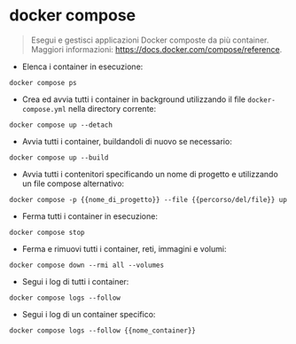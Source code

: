 # docker compose

> Esegui e gestisci applicazioni Docker composte da più container.
> Maggiori informazioni: <https://docs.docker.com/compose/reference>.

- Elenca i container in esecuzione:

`docker compose ps`

- Crea ed avvia tutti i container in background utilizzando il file `docker-compose.yml` nella directory corrente:

`docker compose up --detach`

- Avvia tutti i container, buildandoli di nuovo se necessario:

`docker compose up --build`

- Avvia tutti i contenitori specificando un nome di progetto e utilizzando un file compose alternativo:

`docker compose -p {{nome_di_progetto}} --file {{percorso/del/file}} up`

- Ferma tutti i container in esecuzione:

`docker compose stop`

- Ferma e rimuovi tutti i container, reti, immagini e volumi:

`docker compose down --rmi all --volumes`

- Segui i log di tutti i container:

`docker compose logs --follow`

- Segui i log di un container specifico:

`docker compose logs --follow {{nome_container}}`

